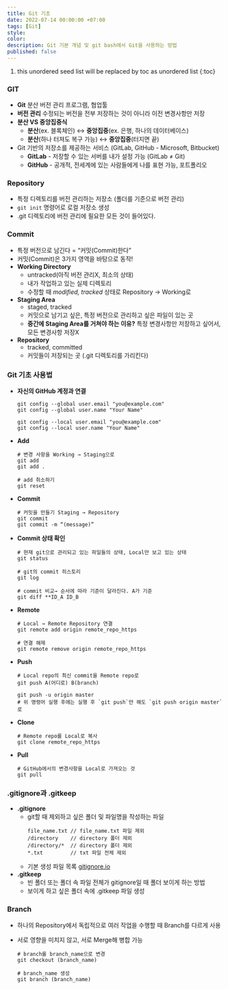 ```yaml
---
title: Git 기초
date: 2022-07-14 00:00:00 +07:00
tags: [Git]
style:
color:
description: Git 기본 개념 및 git bash에서 Git을 사용하는 방법
published: false
---
```


1. this unordered seed list will be replaced by toc as unordered list
{:toc}

### GIT

- **Git** 분산 버전 관리 프로그램, 협업툴
- **버전 관리** 수정되는 버전을 전부 저장하는 것이 아니라 이전 변경사항만 저장
- **분산 VS 중앙집중식**
  - **분산**(ex. 블록체인) ↔ **중앙집중**(ex. 은행, 하나의 데이터베이스)
  - **분산**(하나 터져도 복구 가능) ↔ **중앙집중**(터지면 끝)
- Git 기반의 저장소를 제공하는 서비스 (GitLab, GitHub - Microsoft, Bitbucket)
  - **GitLab** - 저장할 수 있는 서버를 내가 설정 가능 (GitLab ≠ Git)
  - **GitHub** - 공개적, 전세계에 있는 사람들에게 나를 표현 가능, 포트폴리오

### Repository

- 특정 디렉토리를 버전 관리하는 저장소 (폴더를 기준으로 버전 관리)
- `git init` 명령어로 로컬 저장소 생성
- .git 디렉토리에 버전 관리에 필요한 모든 것이 들어있다.

### Commit

- 특정 버전으로 남긴다 = “커밋(Commit)한다”
- 커밋(Commit)은 3가지 영역을 바탕으로 동작!
- **Working Directory**  
  - untracked(아직 버전 관리X, 최소의 상태)
  - 내가 작업하고 있는 실제 디렉토리
  - 수정할 때 _modified, tracked_ 상태로 Repository → Working로
- **Staging Area**  
  - staged, tracked
  - 커밋으로 남기고 싶은, 특정 버전으로 관리하고 싶은 파일이 있는 곳
  - **중간에 Staging Area를 거쳐야 하는 이유?** 특정 변경사항만 저장하고 싶어서, 모든 변경사항 저장X
- **Repository**  
  - tracked, committed
  - 커밋들이 저장되는 곳 (.git 디렉토리를 가리킨다)

### Git 기초 사용법

- **자신의 GitHub 계정과 연결**

  ```git
  git config --global user.email "you@example.com"
  git config --global user.name "Your Name"

  git config --local user.email "you@example.com"
  git config --local user.name "Your Name"
  ```

- **Add**

  ```git
  # 변경 사항을 Working → Staging으로
  git add
  git add .

  # add 취소하기
  git reset
  ```

- **Commit**

  ```git
  # 커밋을 만들기 Staging → Repository
  git commit
  git commit -m “(message)”
  ```

- **Commit 상태 확인**
  
  ```git
  # 현재 git으로 관리되고 있는 파일들의 상태, Local만 보고 있는 상태
  git status

  # git의 commit 히스토리
  git log

  # commit 비교→ 순서에 따라 기준이 달라진다. A가 기준
  git diff **ID_A ID_B
  ```

- **Remote**
  
  ```git
  # Local → Remote Repository 연결
  git remote add origin remote_repo_https

  # 연결 해제
  git remote remove origin remote_repo_https
  ```

- **Push**
  
  ```git
  # Local repo의 최신 commit을 Remote repo로
  git push A(어디로) B(branch)

  git push -u origin master
  # 위 명령어 실행 후에는 실행 후 `git push`만 해도 `git push origin master`로
  ```

- **Clone**
  
  ```git
  # Remote repo를 Local로 복사
  git clone remote_repo_https
  ```

- **Pull**
  
  ```git
  # GitHub에서의 변경사항을 Local로 가져오는 것
  git pull
  ```

### .gitignore과 .gitkeep

- **.gitignore**
  - git할 때 제외하고 싶은 폴더 및 파일명을 작성하는 파일
    ```git
    file_name.txt // file_name.txt 파일 제외
    /directory    // directory 폴더 제외
    /directory/*  // directory 폴더 제외
    *.txt         // txt 파일 전체 제외
    ```
  - 기본 생성 파일 목록 [gitignore.io](https://www.toptal.com/developers/gitignore/)
- **.gitkeep**
  - 빈 폴더 또는 폴더 속 파일 전체가 gitignore일 때 폴더 보이게 하는 방법
  - 보이게 하고 싶은 폴더 속에 .gitkeep 파일 생성

### Branch

- 하나의 Repository에서 독립적으로 여러 작업을 수행할 때 Branch를 다르게 사용
- 서로 영향을 미치지 않고, 서로 Merge해 병합 가능

  ```git
  # branch를 branch_name으로 변경
  git checkout (branch_name)

  # branch_name 생성
  git branch (branch_name)
  ```
